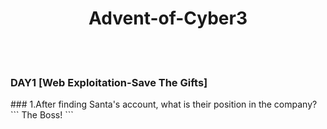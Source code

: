 <h1 align="center">
  Advent-of-Cyber3
  </h1>
<br>
<br>
<h3 align="left">DAY1 [Web Exploitation-Save The Gifts]
</h3>
### 1.After finding Santa's account, what is their position in the company?
```
The Boss!
```
